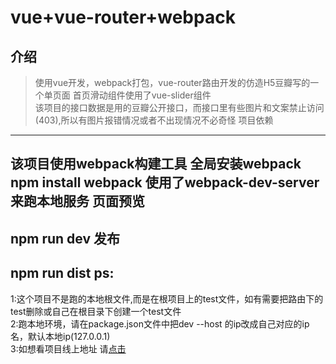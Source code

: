 # vue+vue-router+webpack
介绍
----------------
> 使用vue开发，webpack打包，vue-router路由开发的仿造H5豆瓣写的一个单页面 首页滑动组件使用了vue-slider组件<br>
该项目的接口数据是用的豆瓣公开接口，而接口里有些图片和文案禁止访问(403),所以有图片报错情况或者不出现情况不必奇怪
项目依赖
----------------
该项目使用webpack构建工具 全局安装webpack npm install webpack
使用了webpack-dev-server来跑本地服务
页面预览
----------------
npm run dev
发布
----------------
npm run dist
ps:
----------------
1:这个项目不是跑的本地根文件,而是在根项目上的test文件，如有需要把路由下的test删除或自己在根目录下创建一个test文件<br>
2:跑本地环境，请在package.json文件中把dev --host 的ip改成自己对应的ip名，默认本地ip(127.0.0.1)<br>
3:如想看项目线上地址 请[点击](http://domcai.coding.me/test)
